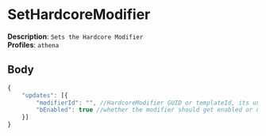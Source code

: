 # SetHardcoreModifier

**Description**: `Sets the Hardcore Modifier` \
**Profiles**: `athena`

## Body
```js
{
    "updates": [{
        "modifierId": "", //HardcoreModifier GUID or templateId, its unkown
        "bEnabled": true //whether the modifier should get enabled or not
    }]
}
```
